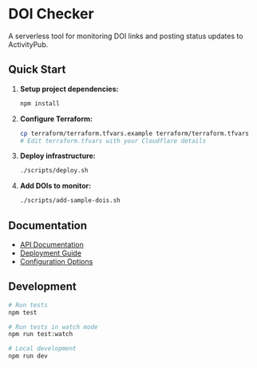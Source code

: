 # DOI Checker

A serverless tool for monitoring DOI links and posting status updates to ActivityPub.

## Quick Start

1. **Setup project dependencies:**
   ```bash
   npm install
   ```

2. **Configure Terraform:**
   ```bash
   cp terraform/terraform.tfvars.example terraform/terraform.tfvars
   # Edit terraform.tfvars with your Cloudflare details
   ```

3. **Deploy infrastructure:**
   ```bash
   ./scripts/deploy.sh
   ```

4. **Add DOIs to monitor:**
   ```bash
   ./scripts/add-sample-dois.sh
   ```

## Documentation

- [API Documentation](docs/API.md)
- [Deployment Guide](docs/DEPLOYMENT.md)
- [Configuration Options](docs/CONFIGURATION.md)

## Development

```bash
# Run tests
npm test

# Run tests in watch mode
npm run test:watch

# Local development
npm run dev
```
